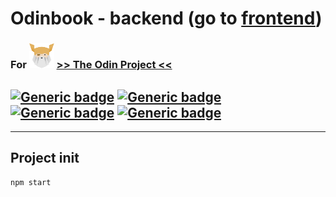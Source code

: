 # Odinbook - backend (go to [frontend](https://github.com/nijepa/odinbook-frontend/))

### For <img src="./odin-logo.svg"  width="40" height="40"> [>> The Odin Project <<](https://www.theodinproject.com/)
## [![Generic badge](https://img.shields.io/badge/Used-JavaScript-yellow.svg?style=plastic&logo=JavaScript)](https://developer.mozilla.org/en-US/docs/Web/JavaScript) [![Generic badge](https://img.shields.io/badge/Used-Node.js-BRIGHTGREEN.svg?style=plastic&logo=Node.js)](https://nodejs.org/) [![Generic badge](https://img.shields.io/badge/Express-BRIGHTGREEN.svg?style=plastic&logo=Express)](https://expressjs.com/) [![Generic badge](https://img.shields.io/badge/Used-MongoDB-blue.svg?style=plastic&logo=MongoDB)](https://www.mongodb.com/)

<hr>

## Project init
```
npm start
```
